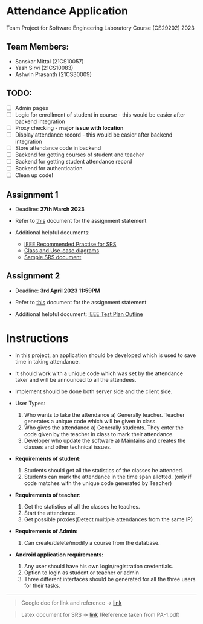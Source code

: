 # Attendance Application

Team Project for Software Engineering Laboratory Course (CS29202) 2023

## Team Members:

- Sanskar Mittal (21CS10057)
- Yash Sirvi (21CS10083)
- Ashwin Prasanth (21CS30009)

## TODO: 
- [ ] Admin pages
- [ ] Logic for enrollment of student in course - this would be easier after backend integration
- [ ] Proxy checking - **major issue with location**
- [ ] Display attendance record - this would be easier after backend integration
- [ ] Store attendance code in backend
- [ ] Backend for getting courses of student and teacher
- [ ] Backend for getting student attendance record
- [ ] Backend for authentication
- [ ] Clean up code!

## Assignment 1

- Deadline: **27th March 2023**

- Refer to [this](docs/PA-1.pdf) document for the assignment statement
- Additional helpful documents:
  - [IEEE Recommended Practise for SRS](docs/IEEE_Std_830-1998-Recommended_Practice_for_SRS.pdf)
  - [Class and Use-case diagrams](docs/SRS-diagrams.pdf)
  - [Sample SRS document](docs/SRSExample-webapp.pdf)

## Assignment 2

- Deadline: **3rd April 2023 11:59PM**

- Refer to [this](docs/PA-2.pdf) document for the assignment statement

- Additional helpful document: [IEEE Test Plan Outline](docs/ieee-829.pdf)

# Instructions

- In this project, an application should be developed which is used to save time in taking attendance.
- It should work with a unique code which was set by the attendance taker and will be announced to
  all the attendees.
- Implement should be done both server side and the client side.
- User Types:

  1. Who wants to take the attendance
     a) Generally teacher. Teacher generates a unique code which will be given in class.
  2. Who gives the attendance
     a) Generally students. They enter the code given by the teacher in class to mark their attendance.
  3. Developer who update the software
     a) Maintains and creates the classes and other technical issues.

- **Requirements of student:**

  1. Students should get all the statistics of the classes he attended.
  2. Students can mark the attendance in the time span allotted. (only if code matches with the
     unique code generated by Teacher)

- **Requirements of teacher:**

  1. Get the statistics of all the classes he teaches.
  2. Start the attendance.
  3. Get possible proxies(Detect multiple attendances from the same IP)

- **Requirements of Admin:**

  1. Can create/delete/modify a course from the database.

- **Android application requirements:**
  1. Any user should have his own login/registration credentials.
  2. Option to login as student or teacher or admin
  3. Three different interfaces should be generated for all the three users for their tasks.

---

> Google doc for link and reference -> [link](https://docs.google.com/document/d/1yZWlhtrrhh2Dk3q_OpjmJ9R0n01IHoYPaeoaYwg1zbM/edit?usp=sharing)

> Latex document for SRS -> [link](https://www.overleaf.com/9937867742kctfsgcjkwdd) (Reference taken from PA-1.pdf)
